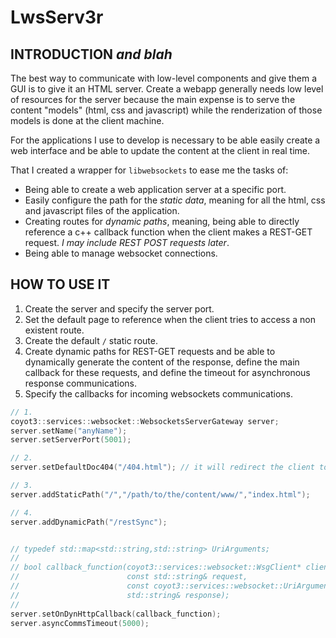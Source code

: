 # LwsServ3r

## INTRODUCTION *and blah*

The best way to communicate with low-level components and give them a GUI is to give it an HTML server. Create a webapp generally needs low level of resources for the server because the main expense is to serve the content "models" (html, css and javascript) while the renderization of those models is done at the client machine.

For the applications I use to develop is necessary to be able easily create a web interface and be able to update the content at the client in real time.

That I created a wrapper for `libwebsockets` to ease me the tasks of:

* Being able to create a web application server at a specific port.
* Easily configure the path for the *static data*, meaning for all the html, css and javascript files of the application.
* Creating routes for *dynamic paths*, meaning, being able to directly reference a c++ callback function when the client makes a REST-GET request. *I may include REST POST requests later*.
* Being able to manage websocket connections.

## HOW TO USE IT

1. Create the server and specify the server port.
2. Set the default page to reference when the client tries to access a non existent route.
3. Create the default `/` static route.
4. Create dynamic paths for REST-GET requests and be able to dynamically generate the content of the response, define the main callback for these requests, and define the timeout for asynchronous response communications.
5. Specify the callbacks for incoming websockets communications.

```cpp
// 1.
coyot3::services::websocket::WebsocketsServerGateway server;
server.setName("anyName");
server.setServerPort(5001);

// 2.
server.setDefaultDoc404("/404.html"); // it will redirect the client to that page

// 3.
server.addStaticPath("/","/path/to/the/content/www/","index.html");

// 4.
server.addDynamicPath("/restSync");


// typedef std::map<std::string,std::string> UriArguments;
//
// bool callback_function(coyot3::services::websocket::WsgClient* client,
//                        const std::string& request,
//                        const coyot3::services::websocket::UriArguments& arguments,
//                        std::string& response);
//
server.setOnDynHttpCallback(callback_function);
server.asyncCommsTimeout(5000);

```


